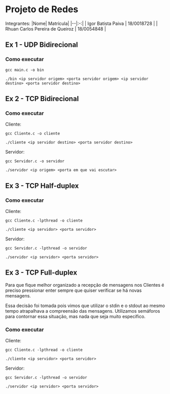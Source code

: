 # Projeto de Redes

Integrantes:
|Nome| Matrícula|
|--|:-:|
| Igor Batista Paiva | 18/0018728 |
| Rhuan Carlos Pereira de Queiroz | 18/0054848 |

## Ex 1 - UDP Bidirecional

### Como executar

```
gcc main.c -o bin

./bin <ip servidor origem> <porta servidor origem> <ip servidor destino> <porta servidor destino>
```

## Ex 2 - TCP Bidirecional

### Como executar

Cliente:

```
gcc Cliente.c -o cliente

./cliente <ip servidor destino> <porta servidor destino>
```

Servidor:

```
gcc Servidor.c -o servidor

./servidor <ip origem> <porta em que vai escutar>
```

## Ex 3 - TCP Half-duplex

### Como executar

Cliente:

```
gcc Cliente.c -lpthread -o cliente

./cliente <ip servidor> <porta servidor>
```

Servidor:

```
gcc Servidor.c -lpthread -o servidor

./servidor <ip servidor> <porta servidor>
```

## Ex 3 - TCP Full-duplex

Para que fique melhor organizado a recepção de mensagens nos Clientes é preciso pressionar enter sempre que quiser verificar se há novas mensagens.

Essa decisão foi tomada pois vimos que utilizar o stdin e o stdout ao mesmo tempo atrapalhava a compreensão das mensagens. Utilizamos semáforos para contornar essa situação, mas nada que seja muito específico.

### Como executar

Cliente:

```
gcc Cliente.c -lpthread -o cliente

./cliente <ip servidor> <porta servidor>
```

Servidor:

```
gcc Servidor.c -lpthread -o servidor

./servidor <ip servidor> <porta servidor>
```
